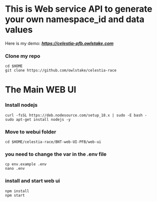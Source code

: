 # This is Web service API to generate your own namespace_id and data values
Here is my demo:
***https://celestia-pfb.owlstake.com***


### Clone my repo
```
cd $HOME
git clone https://github.com/owlstake/celestia-race
```


# The Main WEB UI

### Install nodejs
```
curl -fsSL https://deb.nodesource.com/setup_18.x | sudo -E bash -
sudo apt-get install nodejs -y
```
### Move to webui folder
```
cd $HOME/celestia-race/BNT-web-UI-PFB/web-ui
```
### you need to change the var in the .env file
```
cp env.example .env
nano .env
```
### install and start web ui
```
npm install
npm start
```
